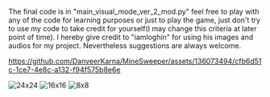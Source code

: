 The final code is in "main_visual_mode_ver_2_mod.py" feel free to play with any of the code for learning purposes or just to play the game, just don't try to use my code to take credit for yourself(I may change this criteria at later point of time). I hereby give credit to "iamloghin" for using his images and audios for my project. Nevertheless suggestions are always welcome.

https://github.com/DanveerKarna/MineSweeper/assets/136073494/cfb6d51c-1ce7-4e8c-a132-f94f575b8e6e

![24x24](https://github.com/DanveerKarna/MineSweeper/assets/136073494/d4e6b50f-ef01-4362-907a-36485fb2491a)
![16x16](https://github.com/DanveerKarna/MineSweeper/assets/136073494/47a12fa1-3930-42e6-8d5f-1b35254b62a8)
![8x8](https://github.com/DanveerKarna/MineSweeper/assets/136073494/953ad916-1469-447d-88b7-48435fbf3304)
